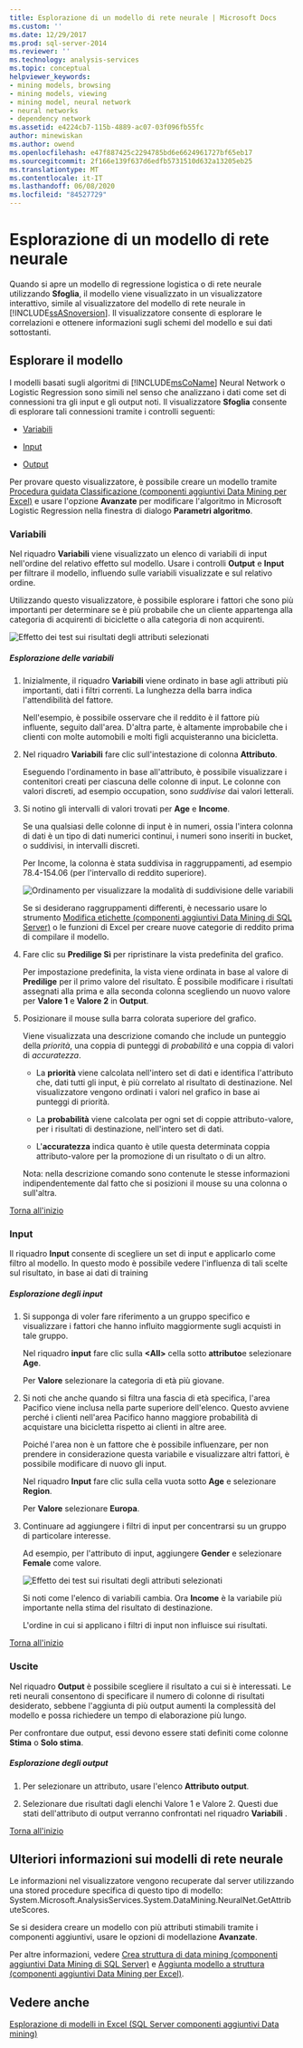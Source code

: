 ```yaml
---
title: Esplorazione di un modello di rete neurale | Microsoft Docs
ms.custom: ''
ms.date: 12/29/2017
ms.prod: sql-server-2014
ms.reviewer: ''
ms.technology: analysis-services
ms.topic: conceptual
helpviewer_keywords:
- mining models, browsing
- mining models, viewing
- mining model, neural network
- neural networks
- dependency network
ms.assetid: e4224cb7-115b-4889-ac07-03f096fb55fc
author: minewiskan
ms.author: owend
ms.openlocfilehash: e47f887425c2294785bd6e6624961727bf65eb17
ms.sourcegitcommit: 2f166e139f637d6edfb5731510d632a13205eb25
ms.translationtype: MT
ms.contentlocale: it-IT
ms.lasthandoff: 06/08/2020
ms.locfileid: "84527729"
---
```

# <a name="browsing-a-neural-network-model"></a>Esplorazione di un modello di rete neurale
  Quando si apre un modello di regressione logistica o di rete neurale utilizzando **Sfoglia**, il modello viene visualizzato in un visualizzatore interattivo, simile al visualizzatore del modello di rete neurale in [!INCLUDE[ssASnoversion](../includes/ssasnoversion-md.md)]. Il visualizzatore consente di esplorare le correlazioni e ottenere informazioni sugli schemi del modello e sui dati sottostanti.

##  <a name="explore-the-model"></a><a name="BKMK_Tabs"></a>Esplorare il modello
 I modelli basati sugli algoritmi di [!INCLUDE[msCoName](../includes/msconame-md.md)] Neural Network o Logistic Regression sono simili nel senso che analizzano i dati come set di connessioni tra gli input e gli output noti. Il visualizzatore **Sfoglia** consente di esplorare tali connessioni tramite i controlli seguenti:

-   [Variabili](#BKMK_Variables)

-   [Input](#BKMK_Inputs)

-   [Output](#BKMK_Outputs)

 Per provare questo visualizzatore, è possibile creare un modello tramite [Procedura guidata Classificazione &#40;componenti aggiuntivi Data Mining per Excel&#41;](classify-wizard-data-mining-add-ins-for-excel.md) e usare l'opzione **Avanzate** per modificare l'algoritmo in Microsoft Logistic Regression nella finestra di dialogo **Parametri algoritmo**.

###  <a name="variables"></a><a name="BKMK_Variables"></a>Variabili
 Nel riquadro **Variabili** viene visualizzato un elenco di variabili di input nell'ordine del relativo effetto sul modello. Usare i controlli **Output** e **Input** per filtrare il modello, influendo sulle variabili visualizzate e sul relativo ordine.

 Utilizzando questo visualizzatore, è possibile esplorare i fattori che sono più importanti per determinare se è più probabile che un cliente appartenga alla categoria di acquirenti di biciclette o alla categoria di non acquirenti.

 ![Effetto dei test sui risultati degli attributi selezionati](media/dm13-neuralnet-agebuyer1.gif "Effetto dei test sui risultati degli attributi selezionati")

##### <a name="explore-variables"></a>Esplorazione delle variabili

1.  Inizialmente, il riquadro **Variabili** viene ordinato in base agli attributi più importanti, dati i filtri correnti. La lunghezza della barra indica l'attendibilità del fattore.

     Nell'esempio, è possibile osservare che il reddito è il fattore più influente, seguito dall'area. D'altra parte, è altamente improbabile che i clienti con molte automobili e molti figli acquisteranno una bicicletta.

2.  Nel riquadro **Variabili** fare clic sull'intestazione di colonna **Attributo**.

     Eseguendo l'ordinamento in base all'attributo, è possibile visualizzare i contenitori creati per ciascuna delle colonne di input. Le colonne con valori discreti, ad esempio occupation, sono *suddivise* dai valori letterali.

3.  Si notino gli intervalli di valori trovati per **Age** e **Income**.

     Se una qualsiasi delle colonne di input è in numeri, ossia l'intera colonna di dati è un tipo di dati numerici continui, i numeri sono inseriti in bucket, o suddivisi, in intervalli discreti.

     Per Income, la colonna è stata suddivisa in raggruppamenti, ad esempio 78.4-154.06 (per l'intervallo di reddito superiore).

     ![Ordinamento per visualizzare la modalità di suddivisione delle variabili](media/dm13-nn-bucketing-variables.gif "Ordinamento per visualizzare la modalità di suddivisione delle variabili")

     Se si desiderano raggruppamenti differenti, è necessario usare lo strumento [Modifica etichette &#40;componenti aggiuntivi Data Mining di SQL Server&#41;](relabel-sql-server-data-mining-add-ins.md) o le funzioni di Excel per creare nuove categorie di reddito prima di compilare il modello.

4.  Fare clic su **Predilige Sì** per ripristinare la vista predefinita del grafico.

     Per impostazione predefinita, la vista viene ordinata in base al valore di **Predilige** per il primo valore del risultato. È possibile modificare i risultati assegnati alla prima e alla seconda colonna scegliendo un nuovo valore per **Valore 1** e **Valore 2** in **Output**.

5.  Posizionare il mouse sulla barra colorata superiore del grafico.

     Viene visualizzata una descrizione comando che include un punteggio della *priorità*, una coppia di punteggi di *probabilità* e una coppia di valori di *accuratezza*.

    -   La **priorità** viene calcolata nell'intero set di dati e identifica l'attributo che, dati tutti gli input, è più correlato al risultato di destinazione. Nel visualizzatore vengono ordinati i valori nel grafico in base ai punteggi di priorità.

    -   La **probabilità** viene calcolata per ogni set di coppie attributo-valore, per i risultati di destinazione, nell'intero set di dati.

    -   L'**accuratezza** indica quanto è utile questa determinata coppia attributo-valore per la promozione di un risultato o di un altro.

     Nota: nella descrizione comando sono contenute le stesse informazioni indipendentemente dal fatto che si posizioni il mouse su una colonna o sull'altra.

 [Torna all'inizio](#BKMK_Tabs)

###  <a name="inputs"></a><a name="BKMK_Inputs"></a>Input
 Il riquadro **Input** consente di scegliere un set di input e applicarlo come filtro al modello. In questo modo è possibile vedere l'influenza di tali scelte sul risultato, in base ai dati di training

##### <a name="explore-inputs"></a>Esplorazione degli input

1.  Si supponga di voler fare riferimento a un gruppo specifico e visualizzare i fattori che hanno influito maggiormente sugli acquisti in tale gruppo.

     Nel riquadro **input** fare clic sulla **\<All>** cella sotto **attributo**e selezionare **Age**.

     Per **Valore** selezionare la categoria di età più giovane.

2.  Si noti che anche quando si filtra una fascia di età specifica, l'area Pacifico viene inclusa nella parte superiore dell'elenco. Questo avviene perché i clienti nell'area Pacifico hanno maggiore probabilità di acquistare una bicicletta rispetto ai clienti in altre aree.

     Poiché l'area non è un fattore che è possibile influenzare, per non prendere in considerazione questa variabile e visualizzare altri fattori, è possibile modificare di nuovo gli input.

     Nel riquadro **Input** fare clic sulla cella vuota sotto **Age** e selezionare **Region**.

     Per **Valore** selezionare **Europa**.

3.  Continuare ad aggiungere i filtri di input per concentrarsi su un gruppo di particolare interesse.

     Ad esempio, per l'attributo di input, aggiungere **Gender** e selezionare **Female** come valore.

     ![Effetto dei test sui risultati degli attributi selezionati](media/dm13-neuralnet-agebuyer2.gif "Effetto dei test sui risultati degli attributi selezionati")

     Si noti come l'elenco di variabili cambia. Ora **Income** è la variabile più importante nella stima del risultato di destinazione.

     L'ordine in cui si applicano i filtri di input non influisce sui risultati.

 [Torna all'inizio](#BKMK_Tabs)

###  <a name="outputs"></a><a name="BKMK_Outputs"></a>Uscite
 Nel riquadro **Output** è possibile scegliere il risultato a cui si è interessati. Le reti neurali consentono di specificare il numero di colonne di risultati desiderato, sebbene l'aggiunta di più output aumenti la complessità del modello e possa richiedere un tempo di elaborazione più lungo.

 Per confrontare due output, essi devono essere stati definiti come colonne **Stima** o **Solo stima**.

##### <a name="explore-outputs"></a>Esplorazione degli output

1.  Per selezionare un attributo, usare l'elenco **Attributo output**.

2.  Selezionare due risultati dagli elenchi Valore 1 e Valore 2. Questi due stati dell'attributo di output verranno confrontati nel riquadro **Variabili** .

 [Torna all'inizio](#BKMK_Tabs)

## <a name="more-about-neural-network-models"></a>Ulteriori informazioni sui modelli di rete neurale
 Le informazioni nel visualizzatore vengono recuperate dal server utilizzando una stored procedure specifica di questo tipo di modello: System.Microsoft.AnalysisServices.System.DataMining.NeuralNet.GetAttributeScores.

 Se si desidera creare un modello con più attributi stimabili tramite i componenti aggiuntivi, usare le opzioni di modellazione **Avanzate**.

 Per altre informazioni, vedere [Crea struttura di data mining &#40;componenti aggiuntivi Data Mining di SQL Server&#41;](create-mining-structure-sql-server-data-mining-add-ins.md) e [Aggiunta modello a struttura &#40;componenti aggiuntivi Data Mining per Excel&#41;](add-model-to-structure-data-mining-add-ins-for-excel.md).

## <a name="see-also"></a>Vedere anche
 [Esplorazione di modelli in Excel &#40;SQL Server componenti aggiuntivi Data mining&#41;](browsing-models-in-excel-sql-server-data-mining-add-ins.md)


